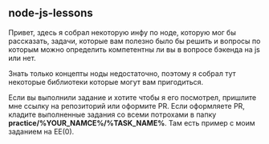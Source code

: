 ## node-js-lessons

Привет, здесь я собрал некоторую инфу по ноде, которую мог бы рассказать, задачи, которые вам полезно было бы решить и вопросы по которым можно определить компетентны ли вы в вопросе бэкенда на js или нет.

Знать только концепты ноды недостаточно, поэтому я собрал тут некоторые библиотеки которые могут вам пригодиться.

Если вы выполнили задание и хотите чтобы я его посмотрел, пришлите мне ссылку на репозиторий или оформите PR. Если оформляете PR, кладите выполненные задания со всеми потрохами в папку **practice/%YOUR_NAMCE%/%TASK_NAME%**. Там есть пример с моим заданием на EE(0).
